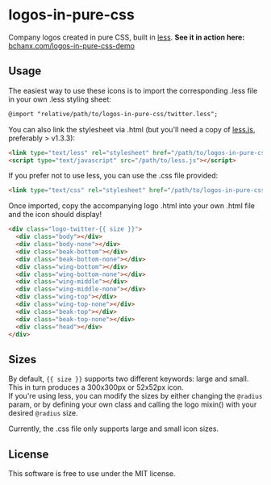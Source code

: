 logos-in-pure-css
=================

Company logos created in pure CSS, built in [less](http://www.lesscss.org).
**See it in action here:** [bchanx.com/logos-in-pure-css-demo](http://www.bchanx.com/logos-in-pure-css-demo)

Usage
-----

The easiest way to use these icons is to import the corresponding .less file in your own .less styling sheet:

```html
@import "relative/path/to/logos-in-pure-css/twitter.less";
```

You can also link the stylesheet via .html (but you'll need a copy of [less.js](https://github.com/cloudhead/less.js/tree/master/dist), preferably > v1.3.3):

```html
<link type="text/less" rel="stylesheet" href="/path/to/logos-in-pure-css/twitter.less">
<script type="text/javascript" src="/path/to/less.js"></script>
```

If you prefer not to use less, you can use the .css file provided:

```html
<link type="text/css" rel="stylesheet" href="/path/to/logos-in-pure-css/twitter.css">
```

Once imported, copy the accompanying logo .html into your own .html file and the icon should display!

```html
<div class="logo-twitter-{{ size }}">                                      
  <div class="body"></div>
  <div class="body-none"></div>
  <div class="beak-bottom"></div>
  <div class="beak-bottom-none"></div>
  <div class="wing-bottom"></div>
  <div class="wing-bottom-none"></div>
  <div class="wing-middle"></div>
  <div class="wing-middle-none"></div>
  <div class="wing-top"></div>
  <div class="wing-top-none"></div>
  <div class="beak-top"></div>
  <div class="beak-top-none"></div>
  <div class="head"></div>
</div>
```

Sizes
-------

By default, `{{ size }}` supports two different keywords: large and small. This in turn produces a 300x300px or 52x52px icon.  
If you're using less, you can modify the sizes by either changing the `@radius` param, or by defining your own class
and calling the logo mixin() with your desired `@radius` size.

Currently, the .css file only supports large and small icon sizes.

License
-------
This software is free to use under the MIT license.


